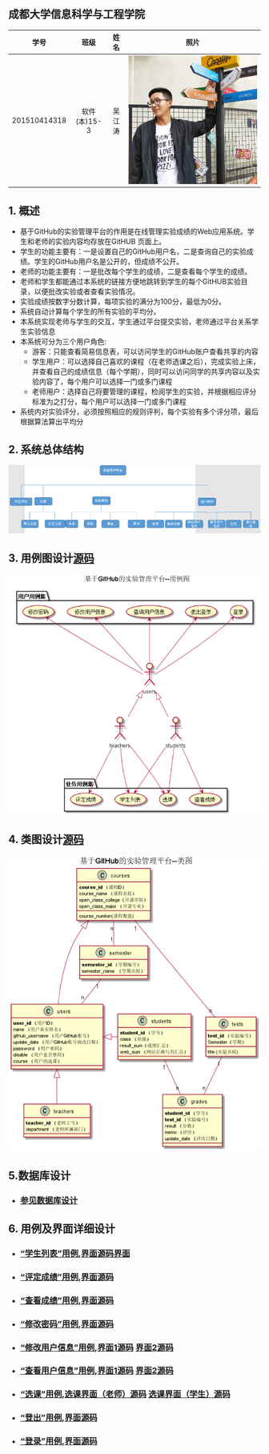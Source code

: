 
## 成都大学信息科学与工程学院
|学号|班级|姓名|照片|
|:-------:|:-------------: | :----------:|:---:|
|201510414318|软件(本)15-3|吴江涛|![](./wjt.jpg 'wjt')|

## 1. 概述

  - 基于GitHub的实验管理平台的作用是在线管理实验成绩的Web应用系统。学生和老师的实验内容均存放在GitHUB 页面上。
  - 学生的功能主要有：一是设置自己的GitHub用户名，二是查询自己的实验成绩。学生的GitHub用户名是公开的，但成绩不公开。
  - 老师的功能主要有：一是批改每个学生的成绩，二是查看每个学生的成绩。
  - 老师和学生都能通过本系统的链接方便地跳转到学生的每个GitHUB实验目录，以便批改实验或者查看实验情况。
  - 实验成绩按数字分数计算，每项实验的满分为100分，最低为0分。
  - 系统自动计算每个学生的所有实验的平均分。
  - 本系统实现老师与学生的交互，学生通过平台提交实验，老师通过平台关系学生实验信息
  - 本系统可分为三个用户角色:
       - 游客：只能查看简易信息表，可以访问学生的GitHub账户查看共享的内容
       - 学生用户：可以选择自己喜欢的课程（在老师选课之后），完成实验上床，并查看自己的成绩信息（每个学期），同时可以访问同学的共享内容以及实验内容了，每个用户可以选择一门或多门课程
       - 老师用户：选择自己将要管理的课程，检阅学生的实验，并根据相应评分标准为之打分，每个用户可以选择一门或多门课程
  - 系统内对实验评分，必须按照相应的规则评判，每个实验有多个评分项，最后根据算法算出平均分
  
## 2. 系统总体结构
![](./System.png '系统框架图') 

## 3. 用例图设计[源码](src/UserCase.puml)
![](./UserCase.png '用户用例图') 

## 4. 类图设计[源码](src/UserClass.puml)
![](./UserClass.png '类图') 

## 5.数据库设计
- ### [参见数据库设计](./DesignDatabase.md)

## 6. 用例及界面详细设计
- ### [“学生列表”用例](./用例/学生列表.md),[界面源码](./ui/home.html)[界面](https://www.github.com/wjtwjt96/is_analysis/tree/master/test6/ui/home.html)
- ### [“评定成绩”用例](./用例/评定成绩.md),[界面源码](./ui/add_grades.html)
- ### [“查看成绩”用例](./用例/查看成绩.md),[界面源码](./ui/look_grades.html)
- ### [“修改密码”用例](./用例/修改密码.md),[界面源码](./ui/modify_password.html)
- ### [“修改用户信息”用例](./用例/修改用户信息.md),[界面1源码](./ui/modify_users_stu.html)&nbsp;[界面2源码](./ui/modify_users_teacher.html)
- ### [“查看用户信息”用例](./用例/查看用户信息.md),[界面1源码](./ui/modify_users_stu.html)&nbsp;[界面2源码](./ui/modify_users_teacher.html)
- ### [“选课”用例](./用例/选课.md),[选课界面（老师）源码](./ui/tea_select_course.html)&nbsp;[选课界面（学生）源码](./ui/stu_select_course.html)
- ### [“登出”用例](./用例/退出登录.md),[界面源码](./ui/login.html)
- ### [“登录”用例](./用例/登录.md),[界面源码](./ui/login.html)
